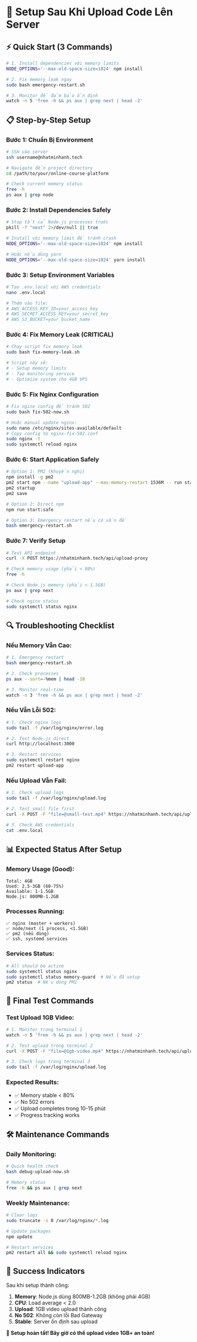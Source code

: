 # 🚀 Setup Sau Khi Upload Code Lên Server

## ⚡ Quick Start (3 Commands)

```bash
# 1. Install dependencies với memory limits
NODE_OPTIONS='--max-old-space-size=1024' npm install

# 2. Fix memory leak ngay
sudo bash emergency-restart.sh

# 3. Monitor để đảm bảo ổn định
watch -n 5 'free -h && ps aux | grep next | head -2'
```

## 📋 Step-by-Step Setup

### **Bước 1: Chuẩn Bị Environment**
```bash
# SSH vào server
ssh username@nhatminhanh.tech

# Navigate đến project directory
cd /path/to/your/online-course-platform

# Check current memory status
free -h
ps aux | grep node
```

### **Bước 2: Install Dependencies Safely**
```bash
# Stop tất cả Node.js processes trước
pkill -f "next" 2>/dev/null || true

# Install với memory limit để tránh crash
NODE_OPTIONS='--max-old-space-size=1024' npm install

# Hoặc nếu dùng yarn
NODE_OPTIONS='--max-old-space-size=1024' yarn install
```

### **Bước 3: Setup Environment Variables**
```bash
# Tạo .env.local với AWS credentials
nano .env.local

# Thêm vào file:
# AWS_ACCESS_KEY_ID=your_access_key
# AWS_SECRET_ACCESS_KEY=your_secret_key  
# AWS_S3_BUCKET=your_bucket_name
```

### **Bước 4: Fix Memory Leak (CRITICAL)**
```bash
# Chạy script fix memory leak
sudo bash fix-memory-leak.sh

# Script này sẽ:
# - Setup memory limits
# - Tạo monitoring service
# - Optimize system cho 4GB VPS
```

### **Bước 5: Fix Nginx Configuration**
```bash
# Fix nginx config để tránh 502
sudo bash fix-502-now.sh

# Hoặc manual update nginx:
sudo nano /etc/nginx/sites-available/default
# Copy config từ nginx-fix-502.conf
sudo nginx -t
sudo systemctl reload nginx
```

### **Bước 6: Start Application Safely**
```bash
# Option 1: PM2 (Khuyến nghị)
npm install -g pm2
pm2 start npm --name "upload-app" --max-memory-restart 1536M -- run start:safe
pm2 startup
pm2 save

# Option 2: Direct npm
npm run start:safe

# Option 3: Emergency restart nếu có vấn đề
bash emergency-restart.sh
```

### **Bước 7: Verify Setup**
```bash
# Test API endpoint
curl -X POST https://nhatminhanh.tech/api/upload-proxy

# Check memory usage (phải < 80%)
free -h

# Check Node.js memory (phải < 1.5GB)
ps aux | grep next

# Check nginx status
sudo systemctl status nginx
```

## 🔍 Troubleshooting Checklist

### **Nếu Memory Vẫn Cao:**
```bash
# 1. Emergency restart
bash emergency-restart.sh

# 2. Check processes
ps aux --sort=-%mem | head -10

# 3. Monitor real-time
watch -n 3 'free -h && ps aux | grep next | head -2'
```

### **Nếu Vẫn Lỗi 502:**
```bash
# 1. Check nginx logs
sudo tail -f /var/log/nginx/error.log

# 2. Test Node.js direct
curl http://localhost:3000

# 3. Restart services
sudo systemctl restart nginx
pm2 restart upload-app
```

### **Nếu Upload Vẫn Fail:**
```bash
# 1. Check upload logs
sudo tail -f /var/log/nginx/upload.log

# 2. Test small file first
curl -X POST -F "file=@small-test.mp4" https://nhatminhanh.tech/api/upload-proxy

# 3. Check AWS credentials
cat .env.local
```

## 📊 Expected Status After Setup

### **Memory Usage (Good):**
```
Total: 4GB
Used: 2.5-3GB (60-75%)
Available: 1-1.5GB
Node.js: 800MB-1.2GB
```

### **Processes Running:**
```
✅ nginx (master + workers)
✅ node/next (1 process, <1.5GB)
✅ pm2 (nếu dùng)
✅ ssh, systemd services
```

### **Services Status:**
```bash
# All should be active
sudo systemctl status nginx
sudo systemctl status memory-guard  # Nếu đã setup
pm2 status  # Nếu dùng PM2
```

## 🚀 Final Test Commands

### **Test Upload 1GB Video:**
```bash
# 1. Monitor trong terminal 1
watch -n 5 'free -h && ps aux | grep next | head -2'

# 2. Test upload trong terminal 2  
curl -X POST -F "file=@1gb-video.mp4" https://nhatminhanh.tech/api/upload-proxy

# 3. Check logs trong terminal 3
sudo tail -f /var/log/nginx/upload.log
```

### **Expected Results:**
- ✅ Memory stable < 80%
- ✅ No 502 errors
- ✅ Upload completes trong 10-15 phút
- ✅ Progress tracking works

## 🛠️ Maintenance Commands

### **Daily Monitoring:**
```bash
# Quick health check
bash debug-upload-now.sh

# Memory status
free -h && ps aux | grep next
```

### **Weekly Maintenance:**
```bash
# Clear logs
sudo truncate -s 0 /var/log/nginx/*.log

# Update packages
npm update

# Restart services
pm2 restart all && sudo systemctl reload nginx
```

## 🎯 Success Indicators

Sau khi setup thành công:

1. **Memory**: Node.js dùng 800MB-1.2GB (không phải 4GB)
2. **CPU**: Load average < 2.0
3. **Upload**: 1GB video upload thành công
4. **No 502**: Không còn lỗi Bad Gateway
5. **Stable**: Server ổn định sau upload

**🎉 Setup hoàn tất! Bây giờ có thể upload video 1GB+ an toàn!**
